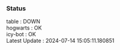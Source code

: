 ### Status


table : DOWN  
hogwarts : OK  
icy-bot : OK  
Latest Update : 2024-07-14 15:05:11.180851
